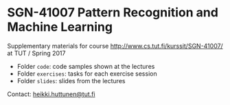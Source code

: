 # SGN-41007 Pattern Recognition and Machine Learning
Supplementary materials for course http://www.cs.tut.fi/kurssit/SGN-41007/ at TUT / Spring 2017

* Folder `code`: code samples shown at the lectures
* Folder `exercises`: tasks for each exercise session
* Folder `slides`: slides from the lectures

Contact: heikki.huttunen@tut.fi
